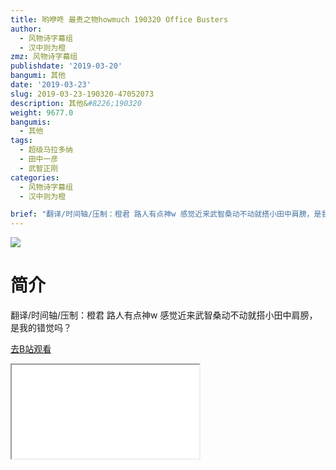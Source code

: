 ```yaml
---
title: 哟咿咚 最贵之物howmuch 190320 Office Busters
author:
  - 风物诗字幕组
  - 汉中则为橙
zmz: 风物诗字幕组
publishdate: '2019-03-20'
bangumi: 其他
date: '2019-03-23'
slug: 2019-03-23-190320-47052073
description: 其他&#8226;190320
weight: 9677.0
bangumis:
  - 其他
tags:
  - 超级马拉多纳
  - 田中一彦
  - 武智正刚
categories:
  - 风物诗字幕组
  - 汉中则为橙

brief: "翻译/时间轴/压制：橙君 路人有点神w 感觉近来武智桑动不动就搭小田中肩膀，是我的错觉吗？"
---
```

![](https://i.imgur.com/zsclXGu.jpg)
# 简介  
翻译/时间轴/压制：橙君
路人有点神w
感觉近来武智桑动不动就搭小田中肩膀，是我的错觉吗？  

[去B站观看](https://www.bilibili.com/video/av47052073/)
<div class ="resp-container"><iframe class="testiframe" src="//player.bilibili.com/player.html?aid=47052073"", scrolling="no", allowfullscreen="true" > </iframe></div> 
